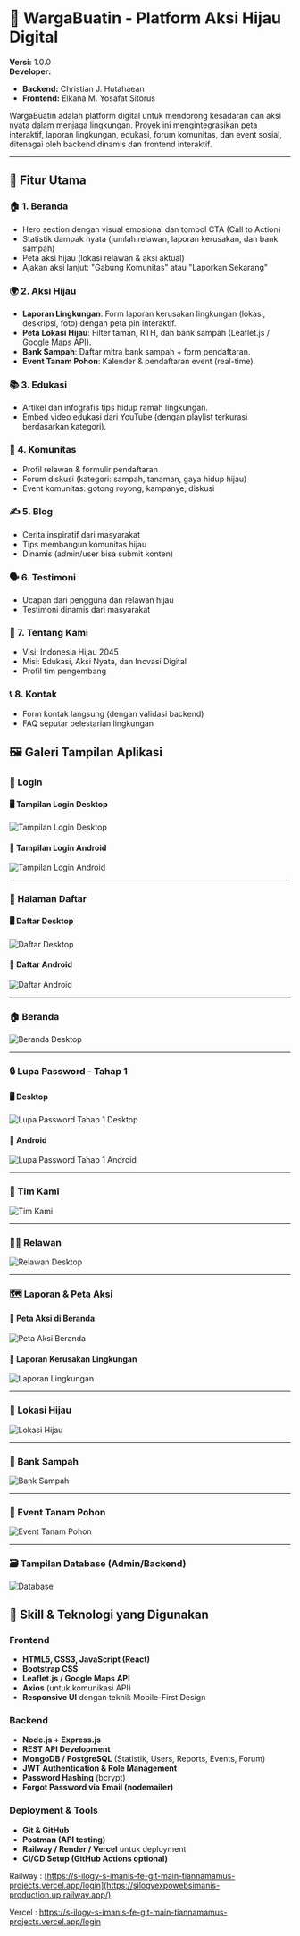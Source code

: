 # 🌱 WargaBuatin - Platform Aksi Hijau Digital

**Versi:** 1.0.0  
**Developer:**
- **Backend:** Christian J. Hutahaean  
- **Frontend:** Elkana M. Yosafat Sitorus  

WargaBuatin adalah platform digital untuk mendorong kesadaran dan aksi nyata dalam menjaga lingkungan. Proyek ini mengintegrasikan peta interaktif, laporan lingkungan, edukasi, forum komunitas, dan event sosial, ditenagai oleh backend dinamis dan frontend interaktif.

---

## 🚀 Fitur Utama

### 🏠 1. Beranda
- Hero section dengan visual emosional dan tombol CTA (Call to Action)
- Statistik dampak nyata (jumlah relawan, laporan kerusakan, dan bank sampah)
- Peta aksi hijau (lokasi relawan & aksi aktual)
- Ajakan aksi lanjut: "Gabung Komunitas" atau "Laporkan Sekarang"

### 🌍 2. Aksi Hijau
- **Laporan Lingkungan**: Form laporan kerusakan lingkungan (lokasi, deskripsi, foto) dengan peta pin interaktif.
- **Peta Lokasi Hijau**: Filter taman, RTH, dan bank sampah (Leaflet.js / Google Maps API).
- **Bank Sampah**: Daftar mitra bank sampah + form pendaftaran.
- **Event Tanam Pohon**: Kalender & pendaftaran event (real-time).

### 📚 3. Edukasi
- Artikel dan infografis tips hidup ramah lingkungan.
- Embed video edukasi dari YouTube (dengan playlist terkurasi berdasarkan kategori).

### 👥 4. Komunitas
- Profil relawan & formulir pendaftaran
- Forum diskusi (kategori: sampah, tanaman, gaya hidup hijau)
- Event komunitas: gotong royong, kampanye, diskusi

### ✍️ 5. Blog
- Cerita inspiratif dari masyarakat
- Tips membangun komunitas hijau
- Dinamis (admin/user bisa submit konten)

### 🗣️ 6. Testimoni
- Ucapan dari pengguna dan relawan hijau
- Testimoni dinamis dari masyarakat

### 🏢 7. Tentang Kami
- Visi: Indonesia Hijau 2045
- Misi: Edukasi, Aksi Nyata, dan Inovasi Digital
- Profil tim pengembang

### 📞 8. Kontak
- Form kontak langsung (dengan validasi backend)
- FAQ seputar pelestarian lingkungan

## 🖼️ Galeri Tampilan Aplikasi

### 🔐 Login
#### 🖥️ Tampilan Login Desktop
![Tampilan Login Desktop](./images/desktop%20login.png)

#### 📱 Tampilan Login Android
![Tampilan Login Android](./images/android%20login.png)

---

### 📝 Halaman Daftar
#### 🖥️ Daftar Desktop
![Daftar Desktop](./images/daftar%20desktop.png)

#### 📱 Daftar Android
![Daftar Android](./images/daftar%20android.png)

---

### 🏠 Beranda
![Beranda Desktop](./images/beranda%20dekstop.png)

---

### 🔒 Lupa Password - Tahap 1
#### 🖥️ Desktop
![Lupa Password Tahap 1 Desktop](./images/lupa%20password%20tahap%201%20desktop.png)

#### 📱 Android
![Lupa Password Tahap 1 Android](./images/lupa%20password%20tahap%201%20android.png)

---

### 👥 Tim Kami
![Tim Kami](./images/tim%20kami.png)

---

### 🙋‍♂️ Relawan
![Relawan Desktop](./images/relawan%20desktop.png)

---

### 🗺️ Laporan & Peta Aksi
#### 📌 Peta Aksi di Beranda
![Peta Aksi Beranda](./images/laporan%20aski%20peta%20beranda.png)

#### 📝 Laporan Kerusakan Lingkungan
![Laporan Lingkungan](./images/laporan%20lingkungan.png)

---

### 🌳 Lokasi Hijau
![Lokasi Hijau](./images/lokasi%20hijau.png)

---

### 🧺 Bank Sampah
![Bank Sampah](./images/bank%20sampah.png)

---

### 🌱 Event Tanam Pohon
![Event Tanam Pohon](./images/event%20tanam%20pohon.png)

---

### 🗃️ Tampilan Database (Admin/Backend)
![Database](./images/database.png)



## 🧠 Skill & Teknologi yang Digunakan

### Frontend
- **HTML5, CSS3, JavaScript (React)**
- **Bootstrap  CSS**
- **Leaflet.js / Google Maps API**
- **Axios** (untuk komunikasi API)
- **Responsive UI** dengan teknik Mobile-First Design

### Backend
- **Node.js + Express.js**
- **REST API Development**
- **MongoDB / PostgreSQL** (Statistik, Users, Reports, Events, Forum)
- **JWT Authentication & Role Management**
- **Password Hashing** (bcrypt)
- **Forgot Password via Email (nodemailer)**

### Deployment & Tools
- **Git & GitHub**
- **Postman (API testing)**
- **Railway / Render / Vercel** untuk deployment
- **CI/CD Setup (GitHub Actions optional)**

Railway  : [https://s-ilogy-s-imanis-fe-git-main-tiannamamus-projects.vercel.app/login](https://silogyexpowebsimanis-production.up.railway.app/)

Vercel   : https://s-ilogy-s-imanis-fe-git-main-tiannamamus-projects.vercel.app/login

